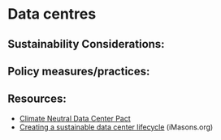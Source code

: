 # Data centres
## Sustainability Considerations:

## Policy measures/practices:

## Resources:
- [Climate Neutral Data Center Pact](https://www.climateneutraldatacentre.net/)
- [Creating a sustainable data center lifecycle](https://imasons.org/wp-content/uploads/2023/04/iMasons_Sustainability_Framework_042023-.pdf) (iMasons.org)

